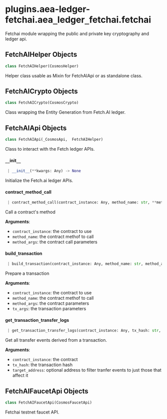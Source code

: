 <a name="plugins.aea-ledger-fetchai.aea_ledger_fetchai.fetchai"></a>
# plugins.aea-ledger-fetchai.aea`_`ledger`_`fetchai.fetchai

Fetchai module wrapping the public and private key cryptography and ledger api.

<a name="plugins.aea-ledger-fetchai.aea_ledger_fetchai.fetchai.FetchAIHelper"></a>
## FetchAIHelper Objects

```python
class FetchAIHelper(CosmosHelper)
```

Helper class usable as Mixin for FetchAIApi or as standalone class.

<a name="plugins.aea-ledger-fetchai.aea_ledger_fetchai.fetchai.FetchAICrypto"></a>
## FetchAICrypto Objects

```python
class FetchAICrypto(CosmosCrypto)
```

Class wrapping the Entity Generation from Fetch.AI ledger.

<a name="plugins.aea-ledger-fetchai.aea_ledger_fetchai.fetchai.FetchAIApi"></a>
## FetchAIApi Objects

```python
class FetchAIApi(_CosmosApi,  FetchAIHelper)
```

Class to interact with the Fetch ledger APIs.

<a name="plugins.aea-ledger-fetchai.aea_ledger_fetchai.fetchai.FetchAIApi.__init__"></a>
#### `__`init`__`

```python
 | __init__(**kwargs: Any) -> None
```

Initialize the Fetch.ai ledger APIs.

<a name="plugins.aea-ledger-fetchai.aea_ledger_fetchai.fetchai.FetchAIApi.contract_method_call"></a>
#### contract`_`method`_`call

```python
 | contract_method_call(contract_instance: Any, method_name: str, **method_args: Any, ,) -> Optional[JSONLike]
```

Call a contract's method

**Arguments**:

- `contract_instance`: the contract to use
- `method_name`: the contract methof to call
- `method_args`: the contract call parameters

<a name="plugins.aea-ledger-fetchai.aea_ledger_fetchai.fetchai.FetchAIApi.build_transaction"></a>
#### build`_`transaction

```python
 | build_transaction(contract_instance: Any, method_name: str, method_args: Optional[Dict], tx_args: Optional[Dict]) -> Optional[JSONLike]
```

Prepare a transaction

**Arguments**:

- `contract_instance`: the contract to use
- `method_name`: the contract methof to call
- `method_args`: the contract parameters
- `tx_args`: the transaction parameters

<a name="plugins.aea-ledger-fetchai.aea_ledger_fetchai.fetchai.FetchAIApi.get_transaction_transfer_logs"></a>
#### get`_`transaction`_`transfer`_`logs

```python
 | get_transaction_transfer_logs(contract_instance: Any, tx_hash: str, target_address: Optional[str] = None) -> Optional[JSONLike]
```

Get all transfer events derived from a transaction.

**Arguments**:

- `contract_instance`: the contract
- `tx_hash`: the transaction hash
- `target_address`: optional address to filter tranfer events to just those that affect it

<a name="plugins.aea-ledger-fetchai.aea_ledger_fetchai.fetchai.FetchAIFaucetApi"></a>
## FetchAIFaucetApi Objects

```python
class FetchAIFaucetApi(CosmosFaucetApi)
```

Fetchai testnet faucet API.

